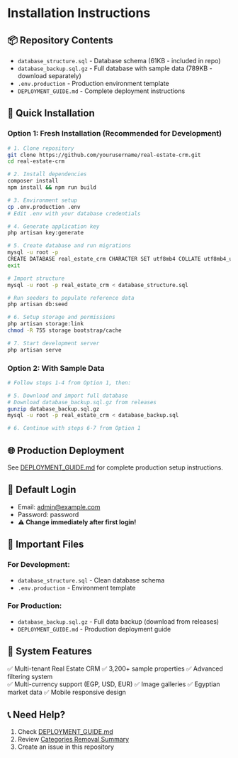 # Installation Instructions

## 📦 Repository Contents

- `database_structure.sql` - Database schema (61KB - included in repo)
- `database_backup.sql.gz` - Full database with sample data (789KB - download separately)
- `.env.production` - Production environment template
- `DEPLOYMENT_GUIDE.md` - Complete deployment instructions

## 🚀 Quick Installation

### Option 1: Fresh Installation (Recommended for Development)
```bash
# 1. Clone repository
git clone https://github.com/yourusername/real-estate-crm.git
cd real-estate-crm

# 2. Install dependencies
composer install
npm install && npm run build

# 3. Environment setup
cp .env.production .env
# Edit .env with your database credentials

# 4. Generate application key
php artisan key:generate

# 5. Create database and run migrations
mysql -u root -p
CREATE DATABASE real_estate_crm CHARACTER SET utf8mb4 COLLATE utf8mb4_unicode_ci;
exit

# Import structure
mysql -u root -p real_estate_crm < database_structure.sql

# Run seeders to populate reference data
php artisan db:seed

# 6. Setup storage and permissions
php artisan storage:link
chmod -R 755 storage bootstrap/cache

# 7. Start development server
php artisan serve
```

### Option 2: With Sample Data
```bash
# Follow steps 1-4 from Option 1, then:

# 5. Download and import full database
# Download database_backup.sql.gz from releases
gunzip database_backup.sql.gz
mysql -u root -p real_estate_crm < database_backup.sql

# 6. Continue with steps 6-7 from Option 1
```

## 🌐 Production Deployment

See [DEPLOYMENT_GUIDE.md](DEPLOYMENT_GUIDE.md) for complete production setup instructions.

## 🔑 Default Login
- Email: admin@example.com
- Password: password
- **⚠️ Change immediately after first login!**

## 📁 Important Files

### For Development:
- `database_structure.sql` - Clean database schema
- `.env.production` - Environment template

### For Production:
- `database_backup.sql.gz` - Full data backup (download from releases)
- `DEPLOYMENT_GUIDE.md` - Production deployment guide

## 🎯 System Features

✅ Multi-tenant Real Estate CRM
✅ 3,200+ sample properties
✅ Advanced filtering system  
✅ Multi-currency support (EGP, USD, EUR)
✅ Image galleries
✅ Egyptian market data
✅ Mobile responsive design

## 📞 Need Help?

1. Check [DEPLOYMENT_GUIDE.md](DEPLOYMENT_GUIDE.md)
2. Review [Categories Removal Summary](CATEGORIES_REMOVAL_SUMMARY.md)
3. Create an issue in this repository
